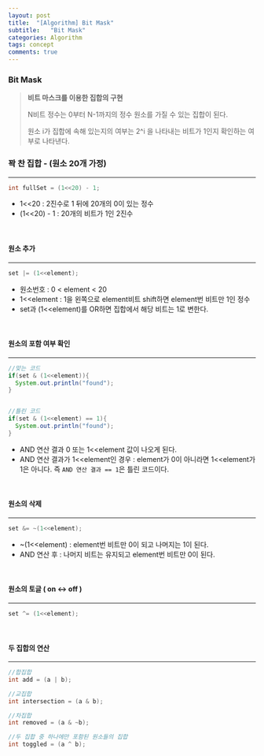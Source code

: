```yaml
---
layout: post
title:  "[Algorithm] Bit Mask"
subtitle:   "Bit Mask"
categories: Algorithm
tags: concept
comments: true
---
```


### Bit Mask

> **비트 마스크를 이용한 집합의 구현**
>
> N비트 정수는 0부터 N-1까지의 정수 원소를 가질 수 있는 집합이 된다.
>
> 원소 i가 집합에 속해 있는지의 여부는 2^i 을 나타내는 비트가 1인지 확인하는 여부로 나타낸다.



### 꽉 찬 집합 - (원소 20개 가정)

---

```java
int fullSet = (1<<20) - 1;
```

- 1<<20 : 2진수로 1 뒤에 20개의 0이 있는 정수
- (1<<20) - 1 : 20개의 비트가 1인 2진수

<br/>

#### 원소 추가

---

```java
set |= (1<<element);
```

- 원소번호 : 0 < element < 20 
- 1<<element : 1을 왼쪽으로 element비트 shift하면 element번 비트만 1인 정수
- set과 (1<<element)를 OR하면 집합에서 해당 비트는 1로 변한다.

<br/>

#### 원소의 포함 여부 확인

---

```java
//맞는 코드
if(set & (1<<element)){
  System.out.println("found");
}


//틀린 코드
if(set & (1<<element) == 1){
  System.out.println("found");
}
```

- AND 연산 결과 0 또는 1<<element 값이 나오게 된다.
- AND 연산 결과가 1<<element인 경우 : element가 0이 아니라면 1<<element가 1은 아니다. 즉 `AND 연산 결과 == 1`은 틀린 코드이다.

<br/>

#### 원소의 삭제

---

```java
set &= ~(1<<element);
```

- ~(1<<element) : element번 비트만 0이 되고 나머지는 1이 된다.
- AND 연산 후 : 나머지 비트는 유지되고 element번 비트만 0이 된다.

<br/>

#### 원소의 토글 ( on <-> off )

---

```java
set ^= (1<<element);
```

<br/>

#### 두 집합의 연산

---

```java
//합집합
int add = (a | b);

//교집합
int intersection = (a & b);

//차집합
int removed = (a & ~b);

//두 집합 중 하나에만 포함된 원소들의 집합
int toggled = (a ^ b);
```

<br/>

